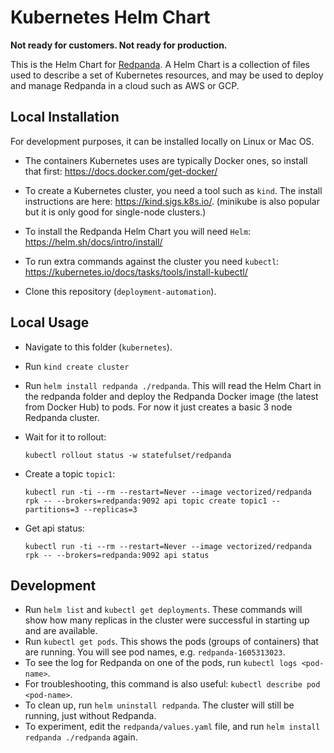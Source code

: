 # Kubernetes Helm Chart



**Not ready for customers. Not ready for production.** 



This is the Helm Chart for [Redpanda](https://vectorized.io). A Helm Chart is a collection of files used to describe a set of Kubernetes resources, and may be used to deploy and manage Redpanda in a cloud such as AWS or GCP.



## Local Installation

For development purposes, it can be installed locally on Linux or Mac OS.

* The containers Kubernetes uses are typically Docker ones, so install that first: https://docs.docker.com/get-docker/

* To create a Kubernetes cluster, you need a tool such as `kind`. The install instructions are here: https://kind.sigs.k8s.io/. (minikube is also popular but it is only good for single-node clusters.)

* To install the Redpanda Helm Chart you will need `Helm`: https://helm.sh/docs/intro/install/

* To run extra commands against the cluster you need `kubectl`: https://kubernetes.io/docs/tasks/tools/install-kubectl/

* Clone this repository (`deployment-automation`).

  

## Local Usage

- Navigate to this folder (`kubernetes`).

- Run `kind create cluster`

- Run `helm install redpanda ./redpanda`. This will read the Helm Chart in the redpanda folder and deploy the Redpanda Docker image (the latest from Docker Hub) to pods. For now it just creates a basic 3 node Redpanda cluster.

- Wait for it to rollout:

  `kubectl rollout status -w statefulset/redpanda`

- Create a topic `topic1`:

  ```
  kubectl run -ti --rm --restart=Never --image vectorized/redpanda rpk -- --brokers=redpanda:9092 api topic create topic1 --partitions=3 --replicas=3
  ```

- Get api status:

  ```
  kubectl run -ti --rm --restart=Never --image vectorized/redpanda rpk -- --brokers=redpanda:9092 api status
  ```



## Development

- Run `helm list` and  `kubectl get deployments`. These commands will show how many replicas in the cluster were successful in starting up and are available.
- Run `kubectl get pods`. This shows the pods (groups of containers) that are running. You will see pod names, e.g. `redpanda-1605313023`.
- To see the log for Redpanda on one of the pods, run  `kubectl logs <pod-name>`.
- For troubleshooting, this command is also useful: `kubectl describe pod <pod-name>`.
- To clean up, run `helm uninstall redpanda`. The cluster will still be running, just without Redpanda.
- To experiment, edit the `redpanda/values.yaml` file, and run `helm install redpanda ./redpanda` again.